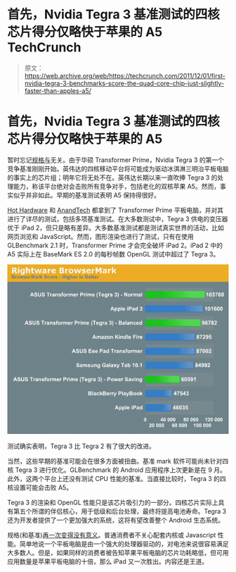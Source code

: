 # 首先，Nvidia Tegra 3 基准测试的四核芯片得分仅略快于苹果的 A5 TechCrunch

> 原文：<https://web.archive.org/web/https://techcrunch.com/2011/12/01/first-nvidia-tegra-3-benchmarks-score-the-quad-core-chip-just-slightly-faster-than-apples-a5/>

# 首先，Nvidia Tegra 3 基准测试的四核芯片得分仅略快于苹果的 A5

暂时忘记[规格与](https://web.archive.org/web/20221006232910/https://beta.techcrunch.com/2011/11/14/rip-spec/)无关。由于华硕 Transformer Prime，Nvidia Tegra 3 的第一个竞争基准刚刚开始。英伟达的四核移动平台将可能成为驱动冰淇淋三明治平板电脑的事实上的芯片组；明年它将无处不在。英伟达长期以来一直吹捧 Tegra 3 的处理能力，称该平台绝对会击败所有竞争对手，包括老化的双核苹果 A5。然而，事实似乎并非如此。早期的基准测试表明 A5 保持得很好。

[Hot Hardware](https://web.archive.org/web/20221006232910/http://hothardware.com/Reviews/Asus-Eee-Pad-Transformer-Prime-Preview/?page=6) 和 [AnandTech](https://web.archive.org/web/20221006232910/http://www.anandtech.com/show/5163/asus-eee-pad-transformer-prime-nvidia-tegra-3-review/2) 都拿到了 Transformer Prime 平板电脑，并对其进行了详尽的测试，包括多项基准测试。在大多数测试中，Tegra 3 供电的变压器优于 iPad 2，但只是略有差异。大多数基准测试都是测试真实世界的活动，比如网页浏览和 JavaScript。然而，图形渲染也进行了测试，只有在使用 GLBenchmark 2.1 时，Transformer Prime 才会完全破坏 iPad 2。iPad 2 中的 A5 实际上在 BaseMark ES 2.0 的每秒帧数 OpenGL 测试中超过了 Tegra 3。

[![](img/496d6bc7c7205730dd961eacc5449be8.png "benchmark")](https://web.archive.org/web/20221006232910/http://www.anandtech.com/show/5163/asus-eee-pad-transformer-prime-nvidia-tegra-3-review/2)

测试确实表明，Tegra 3 比 Tegra 2 有了很大的改进。

当然，这些早期的基准可能会在很多方面被扭曲。基准 mark 软件可能尚未针对四核 Tegra 3 进行优化。GLBenchmark 的 Android 应用程序上次更新是在 9 月。此外，这两个平台上还没有测试 CPU 性能的基准。当直接比较时，Tegra 3 的四核设置可能会击败 A5。

Tegra 3 的渲染和 OpenGL 性能只是该芯片吸引力的一部分。四核芯片实际上具有第五个所谓的伴侣核心，用于低级和后台处理，最终将提高电池寿命。Tegra 3 还为开发者提供了一个更加强大的系统，这将有望改善整个 Android 生态系统。

规格(和基准)[再一次变得没有意义](https://web.archive.org/web/20221006232910/https://beta.techcrunch.com/2011/11/14/rip-spec/)。普通消费者不关心配套内核或 Javascript 性能。简单地说一个平板电脑是由一个强大的处理器驱动的，对电池来说很容易满足大多数人。但是，如果同样的消费者被告知苹果平板电脑的芯片功耗略低，但可用应用数量是苹果平板电脑的十倍，那么 iPad 又一次胜出。内容还是王道。